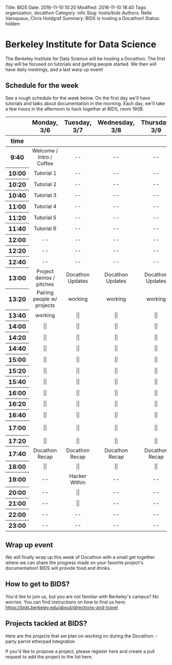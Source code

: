 Title: BIDS
Date: 2016-11-10 10:20
Modified: 2016-11-10 18:40
Tags: organization, docathon
Category: info
Slug: hosts/bids
Authors: Nelle Varoquaux, Chris Holdgraf
Summary: BIDS is hosting a Docathon!
Status: hidden


# Berkeley Institute for Data Science

The Berkeley Institute for Data Science will be hosting a Docathon. The first
day will be focused on tutorials and getting people started. We then will have
daily meetings, and a last warp up event!

## Schedule for the week
See a rough schedule for the week below. On the first day we'll have tutorials and talks about documentation in the morning. Each day, we'll take a few hours in the afternoon to hack together at BIDS, room 190B.


<style  type="text/css" >

#T_4f2db4d0_efb4_11e6_8973_20c9d077fbe1 tr:hover {

background-color: #ffff99;

}

#T_4f2db4d0_efb4_11e6_8973_20c9d077fbe1 th {

font-size: 120%;

text-align: center;

}

#T_4f2db4d0_efb4_11e6_8973_20c9d077fbe1 td {

width: 200px;

}


#T_4f2db4d0_efb4_11e6_8973_20c9d077fbe1row0_col0 {

text-align:  center;

}

#T_4f2db4d0_efb4_11e6_8973_20c9d077fbe1row0_col1 {

text-align:  center;

}

#T_4f2db4d0_efb4_11e6_8973_20c9d077fbe1row0_col2 {

text-align:  center;

}

#T_4f2db4d0_efb4_11e6_8973_20c9d077fbe1row0_col3 {

text-align:  center;

}

#T_4f2db4d0_efb4_11e6_8973_20c9d077fbe1row0_col4 {

text-align:  center;

}

#T_4f2db4d0_efb4_11e6_8973_20c9d077fbe1row1_col0 {

text-align:  center;

}

#T_4f2db4d0_efb4_11e6_8973_20c9d077fbe1row1_col1 {

text-align:  center;

}

#T_4f2db4d0_efb4_11e6_8973_20c9d077fbe1row1_col2 {

text-align:  center;

}

#T_4f2db4d0_efb4_11e6_8973_20c9d077fbe1row1_col3 {

text-align:  center;

}

#T_4f2db4d0_efb4_11e6_8973_20c9d077fbe1row1_col4 {

text-align:  center;

}

#T_4f2db4d0_efb4_11e6_8973_20c9d077fbe1row2_col0 {

text-align:  center;

}

#T_4f2db4d0_efb4_11e6_8973_20c9d077fbe1row2_col1 {

text-align:  center;

}

#T_4f2db4d0_efb4_11e6_8973_20c9d077fbe1row2_col2 {

text-align:  center;

}

#T_4f2db4d0_efb4_11e6_8973_20c9d077fbe1row2_col3 {

text-align:  center;

}

#T_4f2db4d0_efb4_11e6_8973_20c9d077fbe1row2_col4 {

text-align:  center;

}

#T_4f2db4d0_efb4_11e6_8973_20c9d077fbe1row3_col0 {

text-align:  center;

}

#T_4f2db4d0_efb4_11e6_8973_20c9d077fbe1row3_col1 {

text-align:  center;

}

#T_4f2db4d0_efb4_11e6_8973_20c9d077fbe1row3_col2 {

text-align:  center;

}

#T_4f2db4d0_efb4_11e6_8973_20c9d077fbe1row3_col3 {

text-align:  center;

}

#T_4f2db4d0_efb4_11e6_8973_20c9d077fbe1row3_col4 {

text-align:  center;

}

#T_4f2db4d0_efb4_11e6_8973_20c9d077fbe1row4_col0 {

text-align:  center;

}

#T_4f2db4d0_efb4_11e6_8973_20c9d077fbe1row4_col1 {

text-align:  center;

}

#T_4f2db4d0_efb4_11e6_8973_20c9d077fbe1row4_col2 {

text-align:  center;

}

#T_4f2db4d0_efb4_11e6_8973_20c9d077fbe1row4_col3 {

text-align:  center;

}

#T_4f2db4d0_efb4_11e6_8973_20c9d077fbe1row4_col4 {

text-align:  center;

}

#T_4f2db4d0_efb4_11e6_8973_20c9d077fbe1row5_col0 {

text-align:  center;

}

#T_4f2db4d0_efb4_11e6_8973_20c9d077fbe1row5_col1 {

text-align:  center;

}

#T_4f2db4d0_efb4_11e6_8973_20c9d077fbe1row5_col2 {

text-align:  center;

}

#T_4f2db4d0_efb4_11e6_8973_20c9d077fbe1row5_col3 {

text-align:  center;

}

#T_4f2db4d0_efb4_11e6_8973_20c9d077fbe1row5_col4 {

text-align:  center;

}

#T_4f2db4d0_efb4_11e6_8973_20c9d077fbe1row6_col0 {

text-align:  center;

}

#T_4f2db4d0_efb4_11e6_8973_20c9d077fbe1row6_col1 {

text-align:  center;

}

#T_4f2db4d0_efb4_11e6_8973_20c9d077fbe1row6_col2 {

text-align:  center;

}

#T_4f2db4d0_efb4_11e6_8973_20c9d077fbe1row6_col3 {

text-align:  center;

}

#T_4f2db4d0_efb4_11e6_8973_20c9d077fbe1row6_col4 {

text-align:  center;

}

#T_4f2db4d0_efb4_11e6_8973_20c9d077fbe1row7_col0 {

text-align:  center;

}

#T_4f2db4d0_efb4_11e6_8973_20c9d077fbe1row7_col1 {

text-align:  center;

}

#T_4f2db4d0_efb4_11e6_8973_20c9d077fbe1row7_col2 {

text-align:  center;

}

#T_4f2db4d0_efb4_11e6_8973_20c9d077fbe1row7_col3 {

text-align:  center;

}

#T_4f2db4d0_efb4_11e6_8973_20c9d077fbe1row7_col4 {

text-align:  center;

}

#T_4f2db4d0_efb4_11e6_8973_20c9d077fbe1row8_col0 {

text-align:  center;

}

#T_4f2db4d0_efb4_11e6_8973_20c9d077fbe1row8_col1 {

text-align:  center;

}

#T_4f2db4d0_efb4_11e6_8973_20c9d077fbe1row8_col2 {

text-align:  center;

}

#T_4f2db4d0_efb4_11e6_8973_20c9d077fbe1row8_col3 {

text-align:  center;

}

#T_4f2db4d0_efb4_11e6_8973_20c9d077fbe1row8_col4 {

text-align:  center;

}

#T_4f2db4d0_efb4_11e6_8973_20c9d077fbe1row9_col0 {

text-align:  center;

}

#T_4f2db4d0_efb4_11e6_8973_20c9d077fbe1row9_col1 {

text-align:  center;

}

#T_4f2db4d0_efb4_11e6_8973_20c9d077fbe1row9_col2 {

text-align:  center;

}

#T_4f2db4d0_efb4_11e6_8973_20c9d077fbe1row9_col3 {

text-align:  center;

}

#T_4f2db4d0_efb4_11e6_8973_20c9d077fbe1row9_col4 {

text-align:  center;

}

#T_4f2db4d0_efb4_11e6_8973_20c9d077fbe1row10_col0 {

text-align:  center;

}

#T_4f2db4d0_efb4_11e6_8973_20c9d077fbe1row10_col1 {

text-align:  center;

}

#T_4f2db4d0_efb4_11e6_8973_20c9d077fbe1row10_col2 {

text-align:  center;

}

#T_4f2db4d0_efb4_11e6_8973_20c9d077fbe1row10_col3 {

text-align:  center;

}

#T_4f2db4d0_efb4_11e6_8973_20c9d077fbe1row10_col4 {

text-align:  center;

}

#T_4f2db4d0_efb4_11e6_8973_20c9d077fbe1row11_col0 {

text-align:  center;

}

#T_4f2db4d0_efb4_11e6_8973_20c9d077fbe1row11_col1 {

text-align:  center;

}

#T_4f2db4d0_efb4_11e6_8973_20c9d077fbe1row11_col2 {

text-align:  center;

}

#T_4f2db4d0_efb4_11e6_8973_20c9d077fbe1row11_col3 {

text-align:  center;

}

#T_4f2db4d0_efb4_11e6_8973_20c9d077fbe1row11_col4 {

text-align:  center;

}

#T_4f2db4d0_efb4_11e6_8973_20c9d077fbe1row12_col0 {

text-align:  center;

}

#T_4f2db4d0_efb4_11e6_8973_20c9d077fbe1row12_col1 {

text-align:  center;

}

#T_4f2db4d0_efb4_11e6_8973_20c9d077fbe1row12_col2 {

text-align:  center;

}

#T_4f2db4d0_efb4_11e6_8973_20c9d077fbe1row12_col3 {

text-align:  center;

}

#T_4f2db4d0_efb4_11e6_8973_20c9d077fbe1row12_col4 {

text-align:  center;

}

#T_4f2db4d0_efb4_11e6_8973_20c9d077fbe1row13_col0 {

text-align:  center;

}

#T_4f2db4d0_efb4_11e6_8973_20c9d077fbe1row13_col1 {

text-align:  center;

}

#T_4f2db4d0_efb4_11e6_8973_20c9d077fbe1row13_col2 {

text-align:  center;

}

#T_4f2db4d0_efb4_11e6_8973_20c9d077fbe1row13_col3 {

text-align:  center;

}

#T_4f2db4d0_efb4_11e6_8973_20c9d077fbe1row13_col4 {

text-align:  center;

}

#T_4f2db4d0_efb4_11e6_8973_20c9d077fbe1row14_col0 {

text-align:  center;

}

#T_4f2db4d0_efb4_11e6_8973_20c9d077fbe1row14_col1 {

text-align:  center;

}

#T_4f2db4d0_efb4_11e6_8973_20c9d077fbe1row14_col2 {

text-align:  center;

}

#T_4f2db4d0_efb4_11e6_8973_20c9d077fbe1row14_col3 {

text-align:  center;

}

#T_4f2db4d0_efb4_11e6_8973_20c9d077fbe1row14_col4 {

text-align:  center;

}

#T_4f2db4d0_efb4_11e6_8973_20c9d077fbe1row15_col0 {

text-align:  center;

}

#T_4f2db4d0_efb4_11e6_8973_20c9d077fbe1row15_col1 {

text-align:  center;

}

#T_4f2db4d0_efb4_11e6_8973_20c9d077fbe1row15_col2 {

text-align:  center;

}

#T_4f2db4d0_efb4_11e6_8973_20c9d077fbe1row15_col3 {

text-align:  center;

}

#T_4f2db4d0_efb4_11e6_8973_20c9d077fbe1row15_col4 {

text-align:  center;

}

#T_4f2db4d0_efb4_11e6_8973_20c9d077fbe1row16_col0 {

text-align:  center;

}

#T_4f2db4d0_efb4_11e6_8973_20c9d077fbe1row16_col1 {

text-align:  center;

}

#T_4f2db4d0_efb4_11e6_8973_20c9d077fbe1row16_col2 {

text-align:  center;

}

#T_4f2db4d0_efb4_11e6_8973_20c9d077fbe1row16_col3 {

text-align:  center;

}

#T_4f2db4d0_efb4_11e6_8973_20c9d077fbe1row16_col4 {

text-align:  center;

}

#T_4f2db4d0_efb4_11e6_8973_20c9d077fbe1row17_col0 {

text-align:  center;

}

#T_4f2db4d0_efb4_11e6_8973_20c9d077fbe1row17_col1 {

text-align:  center;

}

#T_4f2db4d0_efb4_11e6_8973_20c9d077fbe1row17_col2 {

text-align:  center;

}

#T_4f2db4d0_efb4_11e6_8973_20c9d077fbe1row17_col3 {

text-align:  center;

}

#T_4f2db4d0_efb4_11e6_8973_20c9d077fbe1row17_col4 {

text-align:  center;

}

#T_4f2db4d0_efb4_11e6_8973_20c9d077fbe1row18_col0 {

text-align:  center;

}

#T_4f2db4d0_efb4_11e6_8973_20c9d077fbe1row18_col1 {

text-align:  center;

}

#T_4f2db4d0_efb4_11e6_8973_20c9d077fbe1row18_col2 {

text-align:  center;

}

#T_4f2db4d0_efb4_11e6_8973_20c9d077fbe1row18_col3 {

text-align:  center;

}

#T_4f2db4d0_efb4_11e6_8973_20c9d077fbe1row18_col4 {

text-align:  center;

}

#T_4f2db4d0_efb4_11e6_8973_20c9d077fbe1row19_col0 {

text-align:  center;

}

#T_4f2db4d0_efb4_11e6_8973_20c9d077fbe1row19_col1 {

text-align:  center;

}

#T_4f2db4d0_efb4_11e6_8973_20c9d077fbe1row19_col2 {

text-align:  center;

}

#T_4f2db4d0_efb4_11e6_8973_20c9d077fbe1row19_col3 {

text-align:  center;

}

#T_4f2db4d0_efb4_11e6_8973_20c9d077fbe1row19_col4 {

text-align:  center;

}

#T_4f2db4d0_efb4_11e6_8973_20c9d077fbe1row20_col0 {

text-align:  center;

}

#T_4f2db4d0_efb4_11e6_8973_20c9d077fbe1row20_col1 {

text-align:  center;

}

#T_4f2db4d0_efb4_11e6_8973_20c9d077fbe1row20_col2 {

text-align:  center;

}

#T_4f2db4d0_efb4_11e6_8973_20c9d077fbe1row20_col3 {

text-align:  center;

}

#T_4f2db4d0_efb4_11e6_8973_20c9d077fbe1row20_col4 {

text-align:  center;

}

#T_4f2db4d0_efb4_11e6_8973_20c9d077fbe1row21_col0 {

text-align:  center;

}

#T_4f2db4d0_efb4_11e6_8973_20c9d077fbe1row21_col1 {

text-align:  center;

}

#T_4f2db4d0_efb4_11e6_8973_20c9d077fbe1row21_col2 {

text-align:  center;

}

#T_4f2db4d0_efb4_11e6_8973_20c9d077fbe1row21_col3 {

text-align:  center;

}

#T_4f2db4d0_efb4_11e6_8973_20c9d077fbe1row21_col4 {

text-align:  center;

}

#T_4f2db4d0_efb4_11e6_8973_20c9d077fbe1row22_col0 {

text-align:  center;

}

#T_4f2db4d0_efb4_11e6_8973_20c9d077fbe1row22_col1 {

text-align:  center;

}

#T_4f2db4d0_efb4_11e6_8973_20c9d077fbe1row22_col2 {

text-align:  center;

}

#T_4f2db4d0_efb4_11e6_8973_20c9d077fbe1row22_col3 {

text-align:  center;

}

#T_4f2db4d0_efb4_11e6_8973_20c9d077fbe1row22_col4 {

text-align:  center;

}

#T_4f2db4d0_efb4_11e6_8973_20c9d077fbe1row23_col0 {

text-align:  center;

}

#T_4f2db4d0_efb4_11e6_8973_20c9d077fbe1row23_col1 {

text-align:  center;

}

#T_4f2db4d0_efb4_11e6_8973_20c9d077fbe1row23_col2 {

text-align:  center;

}

#T_4f2db4d0_efb4_11e6_8973_20c9d077fbe1row23_col3 {

text-align:  center;

}

#T_4f2db4d0_efb4_11e6_8973_20c9d077fbe1row23_col4 {

text-align:  center;

}

#T_4f2db4d0_efb4_11e6_8973_20c9d077fbe1row24_col0 {

text-align:  center;

}

#T_4f2db4d0_efb4_11e6_8973_20c9d077fbe1row24_col1 {

text-align:  center;

}

#T_4f2db4d0_efb4_11e6_8973_20c9d077fbe1row24_col2 {

text-align:  center;

}

#T_4f2db4d0_efb4_11e6_8973_20c9d077fbe1row24_col3 {

text-align:  center;

}

#T_4f2db4d0_efb4_11e6_8973_20c9d077fbe1row24_col4 {

text-align:  center;

}

#T_4f2db4d0_efb4_11e6_8973_20c9d077fbe1row25_col0 {

text-align:  center;

}

#T_4f2db4d0_efb4_11e6_8973_20c9d077fbe1row25_col1 {

text-align:  center;

}

#T_4f2db4d0_efb4_11e6_8973_20c9d077fbe1row25_col2 {

text-align:  center;

}

#T_4f2db4d0_efb4_11e6_8973_20c9d077fbe1row25_col3 {

text-align:  center;

}

#T_4f2db4d0_efb4_11e6_8973_20c9d077fbe1row25_col4 {

text-align:  center;

}

#T_4f2db4d0_efb4_11e6_8973_20c9d077fbe1row26_col0 {

text-align:  center;

}

#T_4f2db4d0_efb4_11e6_8973_20c9d077fbe1row26_col1 {

text-align:  center;

}

#T_4f2db4d0_efb4_11e6_8973_20c9d077fbe1row26_col2 {

text-align:  center;

}

#T_4f2db4d0_efb4_11e6_8973_20c9d077fbe1row26_col3 {

text-align:  center;

}

#T_4f2db4d0_efb4_11e6_8973_20c9d077fbe1row26_col4 {

text-align:  center;

}

#T_4f2db4d0_efb4_11e6_8973_20c9d077fbe1row27_col0 {

text-align:  center;

}

#T_4f2db4d0_efb4_11e6_8973_20c9d077fbe1row27_col1 {

text-align:  center;

}

#T_4f2db4d0_efb4_11e6_8973_20c9d077fbe1row27_col2 {

text-align:  center;

}

#T_4f2db4d0_efb4_11e6_8973_20c9d077fbe1row27_col3 {

text-align:  center;

}

#T_4f2db4d0_efb4_11e6_8973_20c9d077fbe1row27_col4 {

text-align:  center;

}

#T_4f2db4d0_efb4_11e6_8973_20c9d077fbe1row28_col0 {

text-align:  center;

}

#T_4f2db4d0_efb4_11e6_8973_20c9d077fbe1row28_col1 {

text-align:  center;

}

#T_4f2db4d0_efb4_11e6_8973_20c9d077fbe1row28_col2 {

text-align:  center;

}

#T_4f2db4d0_efb4_11e6_8973_20c9d077fbe1row28_col3 {

text-align:  center;

}

#T_4f2db4d0_efb4_11e6_8973_20c9d077fbe1row28_col4 {

text-align:  center;

}

#T_4f2db4d0_efb4_11e6_8973_20c9d077fbe1row29_col0 {

text-align:  center;

}

#T_4f2db4d0_efb4_11e6_8973_20c9d077fbe1row29_col1 {

text-align:  center;

}

#T_4f2db4d0_efb4_11e6_8973_20c9d077fbe1row29_col2 {

text-align:  center;

}

#T_4f2db4d0_efb4_11e6_8973_20c9d077fbe1row29_col3 {

text-align:  center;

}

#T_4f2db4d0_efb4_11e6_8973_20c9d077fbe1row29_col4 {

text-align:  center;

}

#T_4f2db4d0_efb4_11e6_8973_20c9d077fbe1row30_col0 {

text-align:  center;

}

#T_4f2db4d0_efb4_11e6_8973_20c9d077fbe1row30_col1 {

text-align:  center;

}

#T_4f2db4d0_efb4_11e6_8973_20c9d077fbe1row30_col2 {

text-align:  center;

}

#T_4f2db4d0_efb4_11e6_8973_20c9d077fbe1row30_col3 {

text-align:  center;

}

#T_4f2db4d0_efb4_11e6_8973_20c9d077fbe1row30_col4 {

text-align:  center;

}

</style>

<table id="T_4f2db4d0_efb4_11e6_8973_20c9d077fbe1" None>


<thead>

<tr>


<th class="blank level0" >




<th class="col_heading level0 col0" colspan=1>
Monday, 3/6



<th class="col_heading level0 col1" colspan=1>
Tuesday, 3/7



<th class="col_heading level0 col2" colspan=1>
Wednesday, 3/8



<th class="col_heading level0 col3" colspan=1>
Thursday, 3/9



<th class="col_heading level0 col4" colspan=1>
Friday, 3/10


</tr>

<tr>


<th class="index_name level0" >
time



<th class="blank" >




<th class="blank" >




<th class="blank" >




<th class="blank" >




<th class="blank" >



</tr>

</thead>
<tbody>

<tr>


<th id="T_4f2db4d0_efb4_11e6_8973_20c9d077fbe1"
class="row_heading level0 row0" rowspan=1>
9:40



<td id="T_4f2db4d0_efb4_11e6_8973_20c9d077fbe1row0_col0"
class="data row0 col0" >
Welcome / Intro / Coffee



<td id="T_4f2db4d0_efb4_11e6_8973_20c9d077fbe1row0_col1"
class="data row0 col1" >
--



<td id="T_4f2db4d0_efb4_11e6_8973_20c9d077fbe1row0_col2"
class="data row0 col2" >
--



<td id="T_4f2db4d0_efb4_11e6_8973_20c9d077fbe1row0_col3"
class="data row0 col3" >
--



<td id="T_4f2db4d0_efb4_11e6_8973_20c9d077fbe1row0_col4"
class="data row0 col4" >
--


</tr>

<tr>


<th id="T_4f2db4d0_efb4_11e6_8973_20c9d077fbe1"
class="row_heading level0 row1" rowspan=1>
10:00



<td id="T_4f2db4d0_efb4_11e6_8973_20c9d077fbe1row1_col0"
class="data row1 col0" >
Tutorial 1



<td id="T_4f2db4d0_efb4_11e6_8973_20c9d077fbe1row1_col1"
class="data row1 col1" >
--



<td id="T_4f2db4d0_efb4_11e6_8973_20c9d077fbe1row1_col2"
class="data row1 col2" >
--



<td id="T_4f2db4d0_efb4_11e6_8973_20c9d077fbe1row1_col3"
class="data row1 col3" >
--



<td id="T_4f2db4d0_efb4_11e6_8973_20c9d077fbe1row1_col4"
class="data row1 col4" >
--


</tr>

<tr>


<th id="T_4f2db4d0_efb4_11e6_8973_20c9d077fbe1"
class="row_heading level0 row2" rowspan=1>
10:20



<td id="T_4f2db4d0_efb4_11e6_8973_20c9d077fbe1row2_col0"
class="data row2 col0" >
Tutorial 2



<td id="T_4f2db4d0_efb4_11e6_8973_20c9d077fbe1row2_col1"
class="data row2 col1" >
--



<td id="T_4f2db4d0_efb4_11e6_8973_20c9d077fbe1row2_col2"
class="data row2 col2" >
--



<td id="T_4f2db4d0_efb4_11e6_8973_20c9d077fbe1row2_col3"
class="data row2 col3" >
--



<td id="T_4f2db4d0_efb4_11e6_8973_20c9d077fbe1row2_col4"
class="data row2 col4" >
--


</tr>

<tr>


<th id="T_4f2db4d0_efb4_11e6_8973_20c9d077fbe1"
class="row_heading level0 row3" rowspan=1>
10:40



<td id="T_4f2db4d0_efb4_11e6_8973_20c9d077fbe1row3_col0"
class="data row3 col0" >
Tutorial 3



<td id="T_4f2db4d0_efb4_11e6_8973_20c9d077fbe1row3_col1"
class="data row3 col1" >
--



<td id="T_4f2db4d0_efb4_11e6_8973_20c9d077fbe1row3_col2"
class="data row3 col2" >
--



<td id="T_4f2db4d0_efb4_11e6_8973_20c9d077fbe1row3_col3"
class="data row3 col3" >
--



<td id="T_4f2db4d0_efb4_11e6_8973_20c9d077fbe1row3_col4"
class="data row3 col4" >
--


</tr>

<tr>


<th id="T_4f2db4d0_efb4_11e6_8973_20c9d077fbe1"
class="row_heading level0 row4" rowspan=1>
11:00



<td id="T_4f2db4d0_efb4_11e6_8973_20c9d077fbe1row4_col0"
class="data row4 col0" >
Tutorial 4



<td id="T_4f2db4d0_efb4_11e6_8973_20c9d077fbe1row4_col1"
class="data row4 col1" >
--



<td id="T_4f2db4d0_efb4_11e6_8973_20c9d077fbe1row4_col2"
class="data row4 col2" >
--



<td id="T_4f2db4d0_efb4_11e6_8973_20c9d077fbe1row4_col3"
class="data row4 col3" >
--



<td id="T_4f2db4d0_efb4_11e6_8973_20c9d077fbe1row4_col4"
class="data row4 col4" >
--


</tr>

<tr>


<th id="T_4f2db4d0_efb4_11e6_8973_20c9d077fbe1"
class="row_heading level0 row5" rowspan=1>
11:20



<td id="T_4f2db4d0_efb4_11e6_8973_20c9d077fbe1row5_col0"
class="data row5 col0" >
Tutorial 5



<td id="T_4f2db4d0_efb4_11e6_8973_20c9d077fbe1row5_col1"
class="data row5 col1" >
--



<td id="T_4f2db4d0_efb4_11e6_8973_20c9d077fbe1row5_col2"
class="data row5 col2" >
--



<td id="T_4f2db4d0_efb4_11e6_8973_20c9d077fbe1row5_col3"
class="data row5 col3" >
--



<td id="T_4f2db4d0_efb4_11e6_8973_20c9d077fbe1row5_col4"
class="data row5 col4" >
--


</tr>

<tr>


<th id="T_4f2db4d0_efb4_11e6_8973_20c9d077fbe1"
class="row_heading level0 row6" rowspan=1>
11:40



<td id="T_4f2db4d0_efb4_11e6_8973_20c9d077fbe1row6_col0"
class="data row6 col0" >
Tutorial 6



<td id="T_4f2db4d0_efb4_11e6_8973_20c9d077fbe1row6_col1"
class="data row6 col1" >
--



<td id="T_4f2db4d0_efb4_11e6_8973_20c9d077fbe1row6_col2"
class="data row6 col2" >
--



<td id="T_4f2db4d0_efb4_11e6_8973_20c9d077fbe1row6_col3"
class="data row6 col3" >
--



<td id="T_4f2db4d0_efb4_11e6_8973_20c9d077fbe1row6_col4"
class="data row6 col4" >
--


</tr>

<tr>


<th id="T_4f2db4d0_efb4_11e6_8973_20c9d077fbe1"
class="row_heading level0 row7" rowspan=1>
12:00



<td id="T_4f2db4d0_efb4_11e6_8973_20c9d077fbe1row7_col0"
class="data row7 col0" >
--



<td id="T_4f2db4d0_efb4_11e6_8973_20c9d077fbe1row7_col1"
class="data row7 col1" >
--



<td id="T_4f2db4d0_efb4_11e6_8973_20c9d077fbe1row7_col2"
class="data row7 col2" >
--



<td id="T_4f2db4d0_efb4_11e6_8973_20c9d077fbe1row7_col3"
class="data row7 col3" >
--



<td id="T_4f2db4d0_efb4_11e6_8973_20c9d077fbe1row7_col4"
class="data row7 col4" >
--


</tr>

<tr>


<th id="T_4f2db4d0_efb4_11e6_8973_20c9d077fbe1"
class="row_heading level0 row8" rowspan=1>
12:20



<td id="T_4f2db4d0_efb4_11e6_8973_20c9d077fbe1row8_col0"
class="data row8 col0" >
--



<td id="T_4f2db4d0_efb4_11e6_8973_20c9d077fbe1row8_col1"
class="data row8 col1" >
--



<td id="T_4f2db4d0_efb4_11e6_8973_20c9d077fbe1row8_col2"
class="data row8 col2" >
--



<td id="T_4f2db4d0_efb4_11e6_8973_20c9d077fbe1row8_col3"
class="data row8 col3" >
--



<td id="T_4f2db4d0_efb4_11e6_8973_20c9d077fbe1row8_col4"
class="data row8 col4" >
--


</tr>

<tr>


<th id="T_4f2db4d0_efb4_11e6_8973_20c9d077fbe1"
class="row_heading level0 row9" rowspan=1>
12:40



<td id="T_4f2db4d0_efb4_11e6_8973_20c9d077fbe1row9_col0"
class="data row9 col0" >
--



<td id="T_4f2db4d0_efb4_11e6_8973_20c9d077fbe1row9_col1"
class="data row9 col1" >
--



<td id="T_4f2db4d0_efb4_11e6_8973_20c9d077fbe1row9_col2"
class="data row9 col2" >
--



<td id="T_4f2db4d0_efb4_11e6_8973_20c9d077fbe1row9_col3"
class="data row9 col3" >
--



<td id="T_4f2db4d0_efb4_11e6_8973_20c9d077fbe1row9_col4"
class="data row9 col4" >
--


</tr>

<tr>


<th id="T_4f2db4d0_efb4_11e6_8973_20c9d077fbe1"
class="row_heading level0 row10" rowspan=1>
13:00



<td id="T_4f2db4d0_efb4_11e6_8973_20c9d077fbe1row10_col0"
class="data row10 col0" >
Project demos / pitches



<td id="T_4f2db4d0_efb4_11e6_8973_20c9d077fbe1row10_col1"
class="data row10 col1" >
Docathon Updates



<td id="T_4f2db4d0_efb4_11e6_8973_20c9d077fbe1row10_col2"
class="data row10 col2" >
Docathon Updates



<td id="T_4f2db4d0_efb4_11e6_8973_20c9d077fbe1row10_col3"
class="data row10 col3" >
Docathon Updates



<td id="T_4f2db4d0_efb4_11e6_8973_20c9d077fbe1row10_col4"
class="data row10 col4" >
Docathon Updates


</tr>

<tr>


<th id="T_4f2db4d0_efb4_11e6_8973_20c9d077fbe1"
class="row_heading level0 row11" rowspan=1>
13:20



<td id="T_4f2db4d0_efb4_11e6_8973_20c9d077fbe1row11_col0"
class="data row11 col0" >
Pairing people w/ projects



<td id="T_4f2db4d0_efb4_11e6_8973_20c9d077fbe1row11_col1"
class="data row11 col1" >
working



<td id="T_4f2db4d0_efb4_11e6_8973_20c9d077fbe1row11_col2"
class="data row11 col2" >
working



<td id="T_4f2db4d0_efb4_11e6_8973_20c9d077fbe1row11_col3"
class="data row11 col3" >
working



<td id="T_4f2db4d0_efb4_11e6_8973_20c9d077fbe1row11_col4"
class="data row11 col4" >
working


</tr>

<tr>


<th id="T_4f2db4d0_efb4_11e6_8973_20c9d077fbe1"
class="row_heading level0 row12" rowspan=1>
13:40



<td id="T_4f2db4d0_efb4_11e6_8973_20c9d077fbe1row12_col0"
class="data row12 col0" >
working



<td id="T_4f2db4d0_efb4_11e6_8973_20c9d077fbe1row12_col1"
class="data row12 col1" >
||



<td id="T_4f2db4d0_efb4_11e6_8973_20c9d077fbe1row12_col2"
class="data row12 col2" >
||



<td id="T_4f2db4d0_efb4_11e6_8973_20c9d077fbe1row12_col3"
class="data row12 col3" >
||



<td id="T_4f2db4d0_efb4_11e6_8973_20c9d077fbe1row12_col4"
class="data row12 col4" >
||


</tr>

<tr>


<th id="T_4f2db4d0_efb4_11e6_8973_20c9d077fbe1"
class="row_heading level0 row13" rowspan=1>
14:00



<td id="T_4f2db4d0_efb4_11e6_8973_20c9d077fbe1row13_col0"
class="data row13 col0" >
||



<td id="T_4f2db4d0_efb4_11e6_8973_20c9d077fbe1row13_col1"
class="data row13 col1" >
||



<td id="T_4f2db4d0_efb4_11e6_8973_20c9d077fbe1row13_col2"
class="data row13 col2" >
||



<td id="T_4f2db4d0_efb4_11e6_8973_20c9d077fbe1row13_col3"
class="data row13 col3" >
||



<td id="T_4f2db4d0_efb4_11e6_8973_20c9d077fbe1row13_col4"
class="data row13 col4" >
||


</tr>

<tr>


<th id="T_4f2db4d0_efb4_11e6_8973_20c9d077fbe1"
class="row_heading level0 row14" rowspan=1>
14:20



<td id="T_4f2db4d0_efb4_11e6_8973_20c9d077fbe1row14_col0"
class="data row14 col0" >
||



<td id="T_4f2db4d0_efb4_11e6_8973_20c9d077fbe1row14_col1"
class="data row14 col1" >
||



<td id="T_4f2db4d0_efb4_11e6_8973_20c9d077fbe1row14_col2"
class="data row14 col2" >
||



<td id="T_4f2db4d0_efb4_11e6_8973_20c9d077fbe1row14_col3"
class="data row14 col3" >
||



<td id="T_4f2db4d0_efb4_11e6_8973_20c9d077fbe1row14_col4"
class="data row14 col4" >
||


</tr>

<tr>


<th id="T_4f2db4d0_efb4_11e6_8973_20c9d077fbe1"
class="row_heading level0 row15" rowspan=1>
14:40



<td id="T_4f2db4d0_efb4_11e6_8973_20c9d077fbe1row15_col0"
class="data row15 col0" >
||



<td id="T_4f2db4d0_efb4_11e6_8973_20c9d077fbe1row15_col1"
class="data row15 col1" >
||



<td id="T_4f2db4d0_efb4_11e6_8973_20c9d077fbe1row15_col2"
class="data row15 col2" >
||



<td id="T_4f2db4d0_efb4_11e6_8973_20c9d077fbe1row15_col3"
class="data row15 col3" >
||



<td id="T_4f2db4d0_efb4_11e6_8973_20c9d077fbe1row15_col4"
class="data row15 col4" >
||


</tr>

<tr>


<th id="T_4f2db4d0_efb4_11e6_8973_20c9d077fbe1"
class="row_heading level0 row16" rowspan=1>
15:00



<td id="T_4f2db4d0_efb4_11e6_8973_20c9d077fbe1row16_col0"
class="data row16 col0" >
||



<td id="T_4f2db4d0_efb4_11e6_8973_20c9d077fbe1row16_col1"
class="data row16 col1" >
||



<td id="T_4f2db4d0_efb4_11e6_8973_20c9d077fbe1row16_col2"
class="data row16 col2" >
||



<td id="T_4f2db4d0_efb4_11e6_8973_20c9d077fbe1row16_col3"
class="data row16 col3" >
||



<td id="T_4f2db4d0_efb4_11e6_8973_20c9d077fbe1row16_col4"
class="data row16 col4" >
||


</tr>

<tr>


<th id="T_4f2db4d0_efb4_11e6_8973_20c9d077fbe1"
class="row_heading level0 row17" rowspan=1>
15:20



<td id="T_4f2db4d0_efb4_11e6_8973_20c9d077fbe1row17_col0"
class="data row17 col0" >
||



<td id="T_4f2db4d0_efb4_11e6_8973_20c9d077fbe1row17_col1"
class="data row17 col1" >
||



<td id="T_4f2db4d0_efb4_11e6_8973_20c9d077fbe1row17_col2"
class="data row17 col2" >
||



<td id="T_4f2db4d0_efb4_11e6_8973_20c9d077fbe1row17_col3"
class="data row17 col3" >
||



<td id="T_4f2db4d0_efb4_11e6_8973_20c9d077fbe1row17_col4"
class="data row17 col4" >
||


</tr>

<tr>


<th id="T_4f2db4d0_efb4_11e6_8973_20c9d077fbe1"
class="row_heading level0 row18" rowspan=1>
15:40



<td id="T_4f2db4d0_efb4_11e6_8973_20c9d077fbe1row18_col0"
class="data row18 col0" >
||



<td id="T_4f2db4d0_efb4_11e6_8973_20c9d077fbe1row18_col1"
class="data row18 col1" >
||



<td id="T_4f2db4d0_efb4_11e6_8973_20c9d077fbe1row18_col2"
class="data row18 col2" >
||



<td id="T_4f2db4d0_efb4_11e6_8973_20c9d077fbe1row18_col3"
class="data row18 col3" >
||



<td id="T_4f2db4d0_efb4_11e6_8973_20c9d077fbe1row18_col4"
class="data row18 col4" >
||


</tr>

<tr>


<th id="T_4f2db4d0_efb4_11e6_8973_20c9d077fbe1"
class="row_heading level0 row19" rowspan=1>
16:00



<td id="T_4f2db4d0_efb4_11e6_8973_20c9d077fbe1row19_col0"
class="data row19 col0" >
||



<td id="T_4f2db4d0_efb4_11e6_8973_20c9d077fbe1row19_col1"
class="data row19 col1" >
||



<td id="T_4f2db4d0_efb4_11e6_8973_20c9d077fbe1row19_col2"
class="data row19 col2" >
||



<td id="T_4f2db4d0_efb4_11e6_8973_20c9d077fbe1row19_col3"
class="data row19 col3" >
||



<td id="T_4f2db4d0_efb4_11e6_8973_20c9d077fbe1row19_col4"
class="data row19 col4" >
||


</tr>

<tr>


<th id="T_4f2db4d0_efb4_11e6_8973_20c9d077fbe1"
class="row_heading level0 row20" rowspan=1>
16:20



<td id="T_4f2db4d0_efb4_11e6_8973_20c9d077fbe1row20_col0"
class="data row20 col0" >
||



<td id="T_4f2db4d0_efb4_11e6_8973_20c9d077fbe1row20_col1"
class="data row20 col1" >
||



<td id="T_4f2db4d0_efb4_11e6_8973_20c9d077fbe1row20_col2"
class="data row20 col2" >
||



<td id="T_4f2db4d0_efb4_11e6_8973_20c9d077fbe1row20_col3"
class="data row20 col3" >
||



<td id="T_4f2db4d0_efb4_11e6_8973_20c9d077fbe1row20_col4"
class="data row20 col4" >
||


</tr>

<tr>


<th id="T_4f2db4d0_efb4_11e6_8973_20c9d077fbe1"
class="row_heading level0 row21" rowspan=1>
16:40



<td id="T_4f2db4d0_efb4_11e6_8973_20c9d077fbe1row21_col0"
class="data row21 col0" >
||



<td id="T_4f2db4d0_efb4_11e6_8973_20c9d077fbe1row21_col1"
class="data row21 col1" >
||



<td id="T_4f2db4d0_efb4_11e6_8973_20c9d077fbe1row21_col2"
class="data row21 col2" >
||



<td id="T_4f2db4d0_efb4_11e6_8973_20c9d077fbe1row21_col3"
class="data row21 col3" >
||



<td id="T_4f2db4d0_efb4_11e6_8973_20c9d077fbe1row21_col4"
class="data row21 col4" >
||


</tr>

<tr>


<th id="T_4f2db4d0_efb4_11e6_8973_20c9d077fbe1"
class="row_heading level0 row22" rowspan=1>
17:00



<td id="T_4f2db4d0_efb4_11e6_8973_20c9d077fbe1row22_col0"
class="data row22 col0" >
||



<td id="T_4f2db4d0_efb4_11e6_8973_20c9d077fbe1row22_col1"
class="data row22 col1" >
||



<td id="T_4f2db4d0_efb4_11e6_8973_20c9d077fbe1row22_col2"
class="data row22 col2" >
||



<td id="T_4f2db4d0_efb4_11e6_8973_20c9d077fbe1row22_col3"
class="data row22 col3" >
||



<td id="T_4f2db4d0_efb4_11e6_8973_20c9d077fbe1row22_col4"
class="data row22 col4" >
Party / Wrapup


</tr>

<tr>


<th id="T_4f2db4d0_efb4_11e6_8973_20c9d077fbe1"
class="row_heading level0 row23" rowspan=1>
17:20



<td id="T_4f2db4d0_efb4_11e6_8973_20c9d077fbe1row23_col0"
class="data row23 col0" >
||



<td id="T_4f2db4d0_efb4_11e6_8973_20c9d077fbe1row23_col1"
class="data row23 col1" >
||



<td id="T_4f2db4d0_efb4_11e6_8973_20c9d077fbe1row23_col2"
class="data row23 col2" >
||



<td id="T_4f2db4d0_efb4_11e6_8973_20c9d077fbe1row23_col3"
class="data row23 col3" >
||



<td id="T_4f2db4d0_efb4_11e6_8973_20c9d077fbe1row23_col4"
class="data row23 col4" >
||


</tr>

<tr>


<th id="T_4f2db4d0_efb4_11e6_8973_20c9d077fbe1"
class="row_heading level0 row24" rowspan=1>
17:40



<td id="T_4f2db4d0_efb4_11e6_8973_20c9d077fbe1row24_col0"
class="data row24 col0" >
Docathon Recap



<td id="T_4f2db4d0_efb4_11e6_8973_20c9d077fbe1row24_col1"
class="data row24 col1" >
Docathon Recap



<td id="T_4f2db4d0_efb4_11e6_8973_20c9d077fbe1row24_col2"
class="data row24 col2" >
Docathon Recap



<td id="T_4f2db4d0_efb4_11e6_8973_20c9d077fbe1row24_col3"
class="data row24 col3" >
Docathon Recap



<td id="T_4f2db4d0_efb4_11e6_8973_20c9d077fbe1row24_col4"
class="data row24 col4" >
||


</tr>

<tr>


<th id="T_4f2db4d0_efb4_11e6_8973_20c9d077fbe1"
class="row_heading level0 row25" rowspan=1>
18:00



<td id="T_4f2db4d0_efb4_11e6_8973_20c9d077fbe1row25_col0"
class="data row25 col0" >
||



<td id="T_4f2db4d0_efb4_11e6_8973_20c9d077fbe1row25_col1"
class="data row25 col1" >
||



<td id="T_4f2db4d0_efb4_11e6_8973_20c9d077fbe1row25_col2"
class="data row25 col2" >
||



<td id="T_4f2db4d0_efb4_11e6_8973_20c9d077fbe1row25_col3"
class="data row25 col3" >
||



<td id="T_4f2db4d0_efb4_11e6_8973_20c9d077fbe1row25_col4"
class="data row25 col4" >
||


</tr>

<tr>


<th id="T_4f2db4d0_efb4_11e6_8973_20c9d077fbe1"
class="row_heading level0 row26" rowspan=1>
19:00



<td id="T_4f2db4d0_efb4_11e6_8973_20c9d077fbe1row26_col0"
class="data row26 col0" >
--



<td id="T_4f2db4d0_efb4_11e6_8973_20c9d077fbe1row26_col1"
class="data row26 col1" >
Hacker Within



<td id="T_4f2db4d0_efb4_11e6_8973_20c9d077fbe1row26_col2"
class="data row26 col2" >
--



<td id="T_4f2db4d0_efb4_11e6_8973_20c9d077fbe1row26_col3"
class="data row26 col3" >
--



<td id="T_4f2db4d0_efb4_11e6_8973_20c9d077fbe1row26_col4"
class="data row26 col4" >
--


</tr>

<tr>


<th id="T_4f2db4d0_efb4_11e6_8973_20c9d077fbe1"
class="row_heading level0 row27" rowspan=1>
20:00



<td id="T_4f2db4d0_efb4_11e6_8973_20c9d077fbe1row27_col0"
class="data row27 col0" >
--



<td id="T_4f2db4d0_efb4_11e6_8973_20c9d077fbe1row27_col1"
class="data row27 col1" >
||



<td id="T_4f2db4d0_efb4_11e6_8973_20c9d077fbe1row27_col2"
class="data row27 col2" >
--



<td id="T_4f2db4d0_efb4_11e6_8973_20c9d077fbe1row27_col3"
class="data row27 col3" >
--



<td id="T_4f2db4d0_efb4_11e6_8973_20c9d077fbe1row27_col4"
class="data row27 col4" >
--


</tr>

<tr>


<th id="T_4f2db4d0_efb4_11e6_8973_20c9d077fbe1"
class="row_heading level0 row28" rowspan=1>
21:00



<td id="T_4f2db4d0_efb4_11e6_8973_20c9d077fbe1row28_col0"
class="data row28 col0" >
--



<td id="T_4f2db4d0_efb4_11e6_8973_20c9d077fbe1row28_col1"
class="data row28 col1" >
||



<td id="T_4f2db4d0_efb4_11e6_8973_20c9d077fbe1row28_col2"
class="data row28 col2" >
--



<td id="T_4f2db4d0_efb4_11e6_8973_20c9d077fbe1row28_col3"
class="data row28 col3" >
--



<td id="T_4f2db4d0_efb4_11e6_8973_20c9d077fbe1row28_col4"
class="data row28 col4" >
--


</tr>

<tr>


<th id="T_4f2db4d0_efb4_11e6_8973_20c9d077fbe1"
class="row_heading level0 row29" rowspan=1>
22:00



<td id="T_4f2db4d0_efb4_11e6_8973_20c9d077fbe1row29_col0"
class="data row29 col0" >
--



<td id="T_4f2db4d0_efb4_11e6_8973_20c9d077fbe1row29_col1"
class="data row29 col1" >
--



<td id="T_4f2db4d0_efb4_11e6_8973_20c9d077fbe1row29_col2"
class="data row29 col2" >
--



<td id="T_4f2db4d0_efb4_11e6_8973_20c9d077fbe1row29_col3"
class="data row29 col3" >
--



<td id="T_4f2db4d0_efb4_11e6_8973_20c9d077fbe1row29_col4"
class="data row29 col4" >
--


</tr>

<tr>


<th id="T_4f2db4d0_efb4_11e6_8973_20c9d077fbe1"
class="row_heading level0 row30" rowspan=1>
23:00



<td id="T_4f2db4d0_efb4_11e6_8973_20c9d077fbe1row30_col0"
class="data row30 col0" >
--



<td id="T_4f2db4d0_efb4_11e6_8973_20c9d077fbe1row30_col1"
class="data row30 col1" >
--



<td id="T_4f2db4d0_efb4_11e6_8973_20c9d077fbe1row30_col2"
class="data row30 col2" >
--



<td id="T_4f2db4d0_efb4_11e6_8973_20c9d077fbe1row30_col3"
class="data row30 col3" >
--



<td id="T_4f2db4d0_efb4_11e6_8973_20c9d077fbe1row30_col4"
class="data row30 col4" >
--


</tr>

</tbody>
</table>


## Wrap up event

We will finally wrap up this week of Docathon with a small get together where we can 
share the progress made on your favorite project's documentation!
BIDS will provide food and drinks.

## How to get to BIDS?

You'd like to join us, but you are not familiar with Berkeley's campus? No worries.
You can find instructions on how to find us here: 
https://bids.berkeley.edu/about/directions-and-travel

## Projects tackled at BIDS?

Here are the projects that we plan on working on during the Docathon:
    - party parrot etherpad integration
    
If you'd like to propose a project, please register here and create a pull request
to add the project to the list here.
